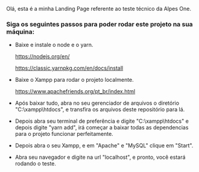 Olá, esta é a minha Landing Page referente ao teste técnico da Alpes One.

### Siga os seguintes passos para poder rodar este projeto na sua máquina:
- Baixe e instale o node e o yarn.

	https://nodejs.org/en/ 
	
	https://classic.yarnpkg.com/en/docs/install

- Baixe o Xampp para rodar o projeto localmente.

	https://www.apachefriends.org/pt_br/index.html

- Após baixar tudo, abra no seu gerenciador de arquivos o diretório "C:\xampp\htdocs", e transfira os arquivos deste repositório para lá.

- Depois abra seu terminal de preferência e digite "C:\xampp\htdocs" e depois digite "yarn add", irá começar a baixar todas as dependencias para o projeto funcionar perfeitamente.

- Depois abra o seu Xampp, e em "Apache" e "MySQL" clique em "Start".

- Abra seu navegador e digite na url "localhost", e pronto, você estará rodando o teste.
